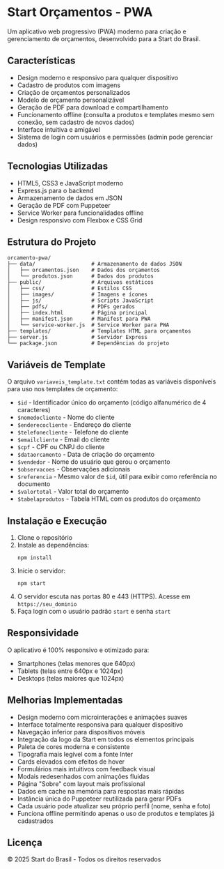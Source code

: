 # Start Orçamentos - PWA

Um aplicativo web progressivo (PWA) moderno para criação e gerenciamento de orçamentos, desenvolvido para a Start do Brasil.

## Características

- Design moderno e responsivo para qualquer dispositivo
- Cadastro de produtos com imagens
- Criação de orçamentos personalizados
- Modelo de orçamento personalizável
- Geração de PDF para download e compartilhamento
- Funcionamento offline (consulta a produtos e templates mesmo sem conexão, sem cadastro de novos dados)
- Interface intuitiva e amigável
- Sistema de login com usuários e permissões (admin pode gerenciar dados)

## Tecnologias Utilizadas

- HTML5, CSS3 e JavaScript moderno
- Express.js para o backend
- Armazenamento de dados em JSON
- Geração de PDF com Puppeteer
- Service Worker para funcionalidades offline
- Design responsivo com Flexbox e CSS Grid

## Estrutura do Projeto

```
orcamento-pwa/
├── data/                  # Armazenamento de dados JSON
│   ├── orcamentos.json    # Dados dos orçamentos
│   └── produtos.json      # Dados dos produtos
├── public/                # Arquivos estáticos
│   ├── css/               # Estilos CSS
│   ├── images/            # Imagens e ícones
│   ├── js/                # Scripts JavaScript
│   ├── pdfs/              # PDFs gerados
│   ├── index.html         # Página principal
│   ├── manifest.json      # Manifest para PWA
│   └── service-worker.js  # Service Worker para PWA
├── templates/             # Templates HTML para orçamentos
├── server.js              # Servidor Express
└── package.json           # Dependências do projeto
```

## Variáveis de Template

O arquivo `variaveis_template.txt` contém todas as variáveis disponíveis para uso nos templates de orçamento:

- `$id` - Identificador único do orçamento (código alfanumérico de 4 caracteres)
- `$nomedocliente` - Nome do cliente
- `$enderecocliente` - Endereço do cliente
- `$telefonecliente` - Telefone do cliente
- `$emailcliente` - Email do cliente
- `$cpf` - CPF ou CNPJ do cliente
- `$dataorcamento` - Data de criação do orçamento
- `$vendedor` - Nome do usuário que gerou o orçamento
- `$observacoes` - Observações adicionais
- `$referencia` - Mesmo valor de `$id`, útil para exibir como referência no documento
- `$valortotal` - Valor total do orçamento
- `$tabelaprodutos` - Tabela HTML com os produtos do orçamento

## Instalação e Execução

1. Clone o repositório
2. Instale as dependências:
   ```
   npm install
   ```
3. Inicie o servidor:
   ```
   npm start
   ```
4. O servidor escuta nas portas 80 e 443 (HTTPS). Acesse em `https://seu_dominio`
5. Faça login com o usuário padrão `start` e senha `start`

## Responsividade

O aplicativo é 100% responsivo e otimizado para:
- Smartphones (telas menores que 640px)
- Tablets (telas entre 640px e 1024px)
- Desktops (telas maiores que 1024px)

## Melhorias Implementadas

- Design moderno com microinterações e animações suaves
- Interface totalmente responsiva para qualquer dispositivo
- Navegação inferior para dispositivos móveis
- Integração da logo da Start em todos os elementos principais
- Paleta de cores moderna e consistente
- Tipografia mais legível com a fonte Inter
- Cards elevados com efeitos de hover
- Formulários mais intuitivos com feedback visual
- Modais redesenhados com animações fluidas
- Página "Sobre" com layout mais profissional
- Dados em cache na memória para respostas mais rápidas
- Instância única do Puppeteer reutilizada para gerar PDFs
- Cada usuário pode atualizar seu próprio perfil (nome, senha e foto)
- Funciona offline permitindo apenas o uso de produtos e templates já cadastrados

## Licença

© 2025 Start do Brasil - Todos os direitos reservados

